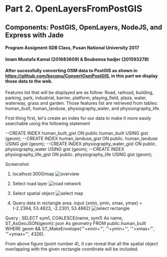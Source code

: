 # Part 2. OpenLayersFromPostGIS
## Components: PostGIS, OpenLayers, NodeJS, and Express with Jade
#### Program Assigment SDB Class, Pusan National University 2017
#### Imam Mustafa Kamal (201683609) & Boubenna hadjer (201593278)

#### After sucessfully converting OSM data to PostGIS as shown in https://github.com/bscpnu/ConvertOsmPostGIS, in this part we display those data to the web. 

Features list that will be displayed are as follow:
Road, railroad, building, parking, park, industrial, barrier, platform, playing_field, plaza, water, waterway, grass and garden. Those features list are retrieved from tables: human_built, human_landuse, physiography_water, and physiongraphy_life.

First thing first, let's create an index for our data to make it more easily searchable using the following statement

--CREATE INDEX human_built_gist ON public.human_built USING gist (geom);
--CREATE INDEX human_landuse_gist ON public. human_landuse USING gist (geom);
--CREATE INDEX physiography_water_gist ON public. physiography_water USING gist (geom);
--CREATE INDEX physiography_life_gist ON public. physiography_life USING gist (geom);

Screenshot
1. localhost:3000/map
![overview](https://user-images.githubusercontent.com/29518994/27261767-c2bc8fca-5484-11e7-8269-6c0156540efe.png)

2. Select road layer
![road network](https://user-images.githubusercontent.com/29518994/27261789-2d7fc4c6-5485-11e7-9ea8-76d4080a04da.png)

3. Select spatial object
![select map](https://user-images.githubusercontent.com/29518994/27261800-55b71d86-5485-11e7-8adb-b4a701fbad3f.png)

4. Query data in rectangle area. input (xmin, ymin, xmax, ymax) = (-2.2364, 53.4823, -2.2301, 53.4862)
![select rectangle](https://user-images.githubusercontent.com/29518994/27261816-8f46dcb2-5485-11e7-8586-1e2b06ef09ea.png)

Query : SELECT sym1, COALESCE(name, sym1) As name, ST_AsGeoJSON(geom)::json As geometry FROM public.human_built WHERE geom && ST_MakeEnvelope(\'"+xmin+"\', \'"+ymin+"\', \'"+xmax+"\', \'"+ymax+"\', 4326).

From above figure (point number 4), it can reveal that all the spatial object overlapping with the given rectangle coordinate will be included.
